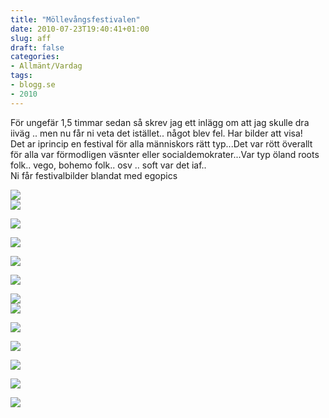 ```yaml
---
title: "Möllevångsfestivalen"
date: 2010-07-23T19:40:41+01:00
slug: aff
draft: false
categories:
- Allmänt/Vardag
tags:
- blogg.se
- 2010
---
```

För ungefär 1,5 timmar sedan så skrev jag ett inlägg om att jag skulle dra iiväg .. men nu får ni veta det istället.. något blev fel. Har bilder att visa!  
Det ar iprincip en festival för alla människors rätt typ...Det var rött överallt för alla var förmodligen väsnter eller socialdemokrater...Var typ öland roots folk.. vego, bohemo folk.. osv .. soft var det iaf..  
Ni får festivalbilder blandat med egopics  
  
![](/assets/images/blogg.se/dsc06396_99365503.jpg)  
![](https://cdn3.cdnme.se/cdn/9-1/701517/images/2010/dsc06536_99365308.jpg)  
  
  
![](/assets/images/blogg.se/dsc06390_99365420.jpg)  
  
![](https://cdn2.cdnme.se/cdn/9-1/701517/images/2010/dsc06538_99364969.jpg)  
  
  
  
![](/assets/images/blogg.se/dsc06388_99364890.jpg)  
  
![](https://cdn2.cdnme.se/cdn/9-1/701517/images/2010/dsc06533_99365586.jpg)  
  
![](/assets/images/blogg.se/dsc06413_99365644.jpg)  
![](https://cdn2.cdnme.se/cdn/9-1/701517/images/2010/dsc06531_99365705.jpg)  
  
![](/assets/images/blogg.se/dsc06427_99365766.jpg)  
  
  
![](https://cdn2.cdnme.se/cdn/9-1/701517/images/2010/dsc06530_99365817.jpg)  
  
![](/assets/images/blogg.se/dsc06465_99365891.jpg)  
  
![](https://cdn3.cdnme.se/cdn/9-1/701517/images/2010/dsc06521_99365962.jpg)  
  
  
  
![](/assets/images/blogg.se/dsc06528_99366016.jpg)